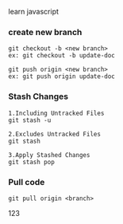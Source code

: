learn javascript

### create new branch
```
git checkout -b <new branch>
ex: git checkout -b update-doc

git push origin <new branch>
ex: git push origin update-doc

```

### Stash Changes 
````
1.Including Untracked Files
git stash -u

2.Excludes Untracked Files
git stash 

3.Apply Stashed Changes
git stash pop

````

### Pull code
````
git pull origin <branch>

````

123